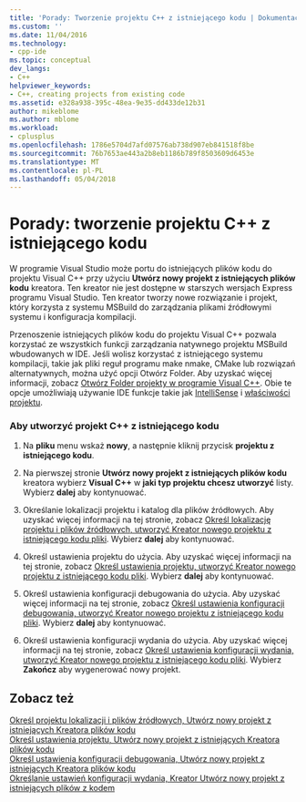 ```yaml
---
title: 'Porady: Tworzenie projektu C++ z istniejącego kodu | Dokumentacja firmy Microsoft'
ms.custom: ''
ms.date: 11/04/2016
ms.technology:
- cpp-ide
ms.topic: conceptual
dev_langs:
- C++
helpviewer_keywords:
- C++, creating projects from existing code
ms.assetid: e328a938-395c-48ea-9e35-dd433de12b31
author: mikeblome
ms.author: mblome
ms.workload:
- cplusplus
ms.openlocfilehash: 1786e5704d7afd07576ab738d907eb841518f8be
ms.sourcegitcommit: 76b7653ae443a2b8eb1186b789f8503609d6453e
ms.translationtype: MT
ms.contentlocale: pl-PL
ms.lasthandoff: 05/04/2018
---
```

# <a name="how-to-create-a-c-project-from-existing-code"></a>Porady: tworzenie projektu C++ z istniejącego kodu

W programie Visual Studio może portu do istniejących plików kodu do projektu Visual C++ przy użyciu **Utwórz nowy projekt z istniejących plików kodu** kreatora. Ten kreator nie jest dostępne w starszych wersjach Express programu Visual Studio. Ten kreator tworzy nowe rozwiązanie i projekt, który korzysta z systemu MSBuild do zarządzania plikami źródłowymi systemu i konfiguracja kompilacji.  
  
Przenoszenie istniejących plików kodu do projektu Visual C++ pozwala korzystać ze wszystkich funkcji zarządzania natywnego projektu MSBuild wbudowanych w IDE. Jeśli wolisz korzystać z istniejącego systemu kompilacji, takie jak pliki reguł programu make nmake, CMake lub rozwiązań alternatywnych, można użyć opcji Otwórz Folder. Aby uzyskać więcej informacji, zobacz [Otwórz Folder projekty w programie Visual C++](../ide/non-msbuild-projects.md). Obie te opcje umożliwiają używanie IDE funkcje takie jak [IntelliSense](/visualstudio/ide/using-intellisense) i [właściwości projektu](../ide/working-with-project-properties.md).  
  
### <a name="to-create-a-c-project-from-existing-code"></a>Aby utworzyć projekt C++ z istniejącego kodu  
  
1.  Na **pliku** menu wskaż **nowy**, a następnie kliknij przycisk **projektu z istniejącego kodu**.  
  
1.  Na pierwszej stronie **Utwórz nowy projekt z istniejących plików kodu** kreatora wybierz **Visual C++** w **jaki typ projektu chcesz utworzyć** listy. Wybierz **dalej** aby kontynuować. 
  
1.  Określanie lokalizacji projektu i katalog dla plików źródłowych. Aby uzyskać więcej informacji na tej stronie, zobacz [Określ lokalizację projektu i plików źródłowych, utworzyć Kreator nowego projektu z istniejącego kodu pliki](../ide/specify-project-location-and-source-files.md). Wybierz **dalej** aby kontynuować.  
  
1.  Określ ustawienia projektu do użycia. Aby uzyskać więcej informacji na tej stronie, zobacz [Określ ustawienia projektu, utworzyć Kreator nowego projektu z istniejącego kodu pliki](../ide/specify-project-settings-create-new-project-from-existing-code-files-wizard.md). Wybierz **dalej** aby kontynuować.  

1.  Określ ustawienia konfiguracji debugowania do użycia. Aby uzyskać więcej informacji na tej stronie, zobacz [Określ ustawienia konfiguracji debugowania, utworzyć Kreator nowego projektu z istniejącego kodu pliki](../ide/specify-debug-configuration-settings.md). Wybierz **dalej** aby kontynuować.  

1.  Określ ustawienia konfiguracji wydania do użycia. Aby uzyskać więcej informacji na tej stronie, zobacz [Określ ustawienia konfiguracji wydania, utworzyć Kreator nowego projektu z istniejącego kodu pliki](../ide/specify-release-configuration.md). Wybierz **Zakończ** aby wygenerować nowy projekt.  
  
## <a name="see-also"></a>Zobacz też  

[Określ projektu lokalizacji i plików źródłowych, Utwórz nowy projekt z istniejących Kreatora plików kodu](../ide/specify-project-location-and-source-files.md)   
[Określ ustawienia projektu, Utwórz nowy projekt z istniejących Kreatora plików kodu](../ide/specify-project-settings-create-new-project-from-existing-code-files-wizard.md)   
[Określ ustawienia konfiguracji debugowania, Utwórz nowy projekt z istniejących Kreatora plików kodu](../ide/specify-debug-configuration-settings.md)   
[Określanie ustawień konfiguracji wydania, Kreator Utwórz nowy projekt z istniejących plików z kodem](../ide/specify-release-configuration.md)
